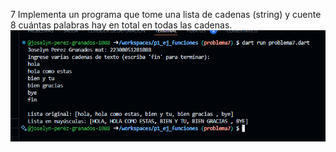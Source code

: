 7 Implementa un programa que tome una lista de cadenas (string) y cuente 8 cuántas palabras hay en total en todas las cadenas.
![alt text](image-7.png)